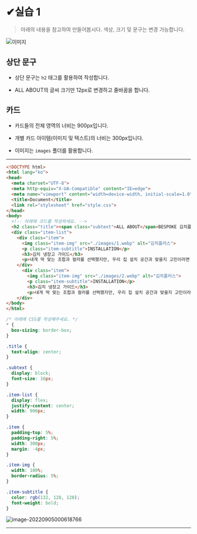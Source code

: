 # ✔실습 1

> 아래의 내용을 참고하여 만들어봅시다. 색상, 크기 및 문구는 변경 가능합니다.

![이미지](C:\Users\LGD\Desktop\프론트엔드SW\HTML_CSS\WEB_0830\실습\실습1\README.PNG)

## 상단 문구

* 상단 문구는 `h2` 태그를 활용하여 작성합니다.

* ALL ABOUT의 글씨 크기만 12px로 변경하고 줄바꿈을 합니다.

## 카드

* 카드들의 전체 영역의 너비는 900px입니다.

* 개별 카드 아이템(이미지 및 텍스트)의 너비는 300px입니다.

* 이미지는 `images` 폴더를 활용합니다. 



---



```html
<!DOCTYPE html>
<html lang="ko">
<head>
  <meta charset="UTF-8">
  <meta http-equiv="X-UA-Compatible" content="IE=edge">
  <meta name="viewport" content="width=device-width, initial-scale=1.0">
  <title>Document</title>
  <link rel="stylesheet" href="style.css">
</head>
<body>
  <!-- 아래에 코드를 작성하세요. -->
  <h2 class="title"><span class="subtext">ALL ABOUT</span>BESPOKE 김치플러스 Infinite Line</h2>
  <div class="item-list">
    <div class="item">
      <img class="item-img" src="./images/1.webp" alt="김치플러스">
      <p class="item-subtitle">INSTALLATION</p>
      <h3>김치 냉장고 가이드</h3>
      <p>내게 딱 맞는 조합과 컬러를 선택했지만, 우리 집 설치 공간과 맞을지 고민이라면 확인해보세요.</p>
    </div>
      <div class="item">
        <img class="item-img" src="./images/2.webp" alt="김치플러스">
        <p class="item-subtitle">INSTALLATION</p>
        <h3>김치 냉장고 가이드</h3>
        <p>내게 딱 맞는 조합과 컬러를 선택했지만, 우리 집 설치 공간과 맞을지 고민이라면 확인해보세요.</p>
    </div>
</body>
</html>
```

```css
/* 아래에 CSS를 작성해주세요. */
* {
  box-sizing: border-box;
}

.title {
  text-align: center;
}

.subtext {
  display: block;
  font-size: 16px;
}

.item-list {
  display: flex;
  justify-content: center;
  width: 900px;
}

.item {
  padding-top: 5%;
  padding-right: 5%;
  width: 300px;
  margin: -4px;
}

.item-img {
  width: 100%;
  border-radius: 5%;
}

.item-subtitle {
  color: rgb(132, 128, 128);
  font-weight: bold;
}
```

![image-20220905000618766](C:\Users\LGD\AppData\Roaming\Typora\typora-user-images\image-20220905000618766.png)

---